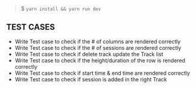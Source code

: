 > $ `yarn install && yarn run dev`


## TEST CASES

  * Write Test case to check if the # of columns are rendered correctly
  * Write Test case to check if the # of sessions are rendered correctly
  * Write Test case to check if delete track update the Track list
  * Write Test case to check if the height/duration of the row is rendered correctly
  * Write Test case to check if start time & end time are rendered correctly
  * Write Test case to check if session is added in the right Track 